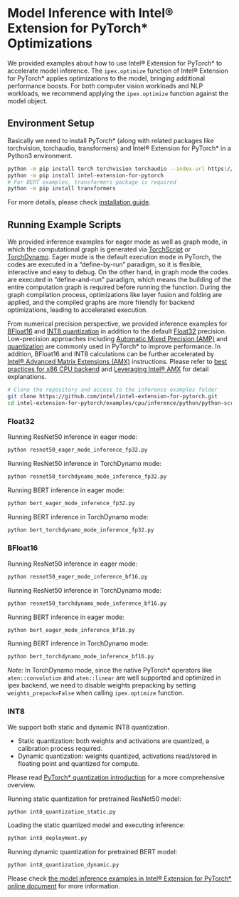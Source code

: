 ﻿# Model Inference with Intel® Extension for PyTorch\* Optimizations

We provided examples about how to use Intel® Extension for PyTorch\* to accelerate model inference.
The `ipex.optimize` function of Intel® Extension for PyTorch\* applies optimizations to the model, bringing additional performance boosts.
For both computer vision workloads and NLP workloads, we recommend applying the `ipex.optimize` function against the model object.

## Environment Setup

Basically we need to install PyTorch\* (along with related packages like torchvision, torchaudio, transformers) and Intel® Extension for PyTorch\* in a Python3 environment.

```bash
python -m pip install torch torchvision torchaudio --index-url https://download.pytorch.org/whl/cpu
python -m pip install intel-extension-for-pytorch
# For BERT examples, transformers package is required
python -m pip install transformers
```

For more details, please check [installation guide](https://intel.github.io/intel-extension-for-pytorch/index.html#installation).

## Running Example Scripts

We provided inference examples for eager mode as well as graph mode, in which the computational graph is generated via [TorchScript](https://pytorch.org/tutorials/beginner/Intro_to_TorchScript_tutorial.html) or [TorchDynamo](https://pytorch.org/docs/stable/torch.compiler_deepdive.html).
Eager mode is the default execution mode in PyTorch, the codes are executed in a “define-by-run” paradigm, so it is flexible, interactive and easy to debug.
On the other hand, in graph mode the codes are executed in “define-and-run” paradigm, which means the building of the entire computation graph is required before running the function.
During the graph compilation process, optimizations like layer fusion and folding are applied, and the compiled graphs are more friendly for backend optimizations, leading to accelerated execution.

From numerical precision perspective, we provided inference examples for [BFloat16](#bfloat16) and [INT8 quantization](#int8) in addition to the default [Float32](#float32) precision.
Low-precision approaches including [Automatic Mixed Precision (AMP)](https://pytorch.org/docs/stable/amp.html) and [quantization](https://pytorch.org/docs/stable/quantization.html) are commonly used in PyTorch\* to improve performance.
In addition, BFloat16 and INT8 calculations can be further accelerated by [Intel® Advanced Matrix Extensions (AMX)](https://en.wikipedia.org/wiki/Advanced_Matrix_Extensions) instructions.
Please refer to [best practices for x86 CPU backend](https://pytorch.org/docs/stable/torch.compiler_best_practices_for_backends.html#x86-cpu) and [Leveraging Intel® AMX](https://pytorch.org/tutorials/recipes/amx.html) for detail explanations.

```bash
# Clone the repository and access to the inference examples folder
git clone https://github.com/intel/intel-extension-for-pytorch.git
cd intel-extension-for-pytorch/examples/cpu/inference/python/python-scripts
```

### Float32

Running ResNet50 inference in eager mode:

```bash
python resnet50_eager_mode_inference_fp32.py
```

Running ResNet50 inference in TorchDynamo mode:

```bash
python resnet50_torchdynamo_mode_inference_fp32.py
```

Running BERT inference in eager mode:

```bash
python bert_eager_mode_inference_fp32.py
```

Running BERT inference in TorchDynamo mode:

```bash
python bert_torchdynamo_mode_inference_fp32.py
```

### BFloat16

Running ResNet50 inference in eager mode:

```bash
python resnet50_eager_mode_inference_bf16.py
```

Running ResNet50 inference in TorchDynamo mode:

```bash
python resnet50_torchdynamo_mode_inference_bf16.py
```

Running BERT inference in eager mode:

```bash
python bert_eager_mode_inference_bf16.py
```

Running BERT inference in TorchDynamo mode:

```bash
python bert_torchdynamo_mode_inference_bf16.py
```

*Note:* In TorchDynamo mode, since the native PyTorch\* operators like `aten::convolution` and `aten::linear` are well supported and optimized in ipex backend, 
we need to disable weights prepacking by setting `weights_prepack=False` when calling `ipex.optimize` function.

### INT8

We support both static and dynamic INT8 quantization.

* Static quantization: both weights and activations are quantized, a calibration process required.
* Dynamic quantization: weights quantized, activations read/stored in floating point and quantized for compute.

Please read [PyTorch\* quantization introduction](https://pytorch.org/blog/introduction-to-quantization-on-pytorch/) for a more comprehensive overview.

Running static quantization for pretrained ResNet50 model:

```bash
python int8_quantization_static.py
```

Loading the static quantized model and executing inference:

```bash
python int8_deployment.py
```

Running dynamic quantization for pretrained BERT model:

```bash
python int8_quantization_dynamic.py
```

Please check [the model inference examples in Intel® Extension for PyTorch\* online document](https://intel.github.io/intel-extension-for-pytorch/cpu/latest/tutorials/examples.html#inference) for more information.
